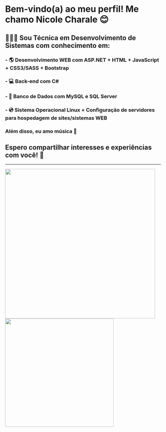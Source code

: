 # Bem-vindo(a) ao meu perfil! Me chamo Nicole Charale 😊

## 👩🏻‍💻 Sou **Técnica em Desenvolvimento de Sistemas** com conhecimento em:

### - 🌎 Desenvolvimento WEB com ASP.NET + HTML + JavaScript + CSS3/SASS + Bootstrap
### - 💻 Back-end com C#
### - 🎲 Banco de Dados com MySQL e SQL Server
### - 💿 Sistema Operacional Linux + Configuração de servidores para hospedagem de sites/sistemas WEB

### Além disso, eu amo **música** 🎵

## Espero compartilhar interesses e experiências com você! 💙

<hr />

<div>
    <a href="https://github.com/nicolecharale">
    <img width="485em" src="https://github-readme-stats.vercel.app/api?username=nicolecharale&count_private=true&show_icons=true&title_color=F781D8&icon_color=04B4AE&bg_color=0B173B&text_color=58ACFA&border_color=58ACFA"/>
    <img width="351em" src="https://github-readme-stats.vercel.app/api/top-langs/?username=nicolecharale&layout=compact&title_color=F781D8&bg_color=0B173B&border_color=58ACFA&text_color=58ACFA"/>
</div>







